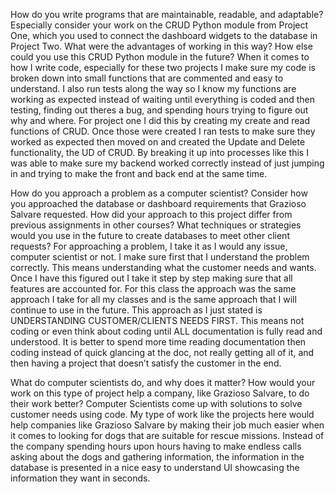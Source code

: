 How do you write programs that are maintainable, readable, and adaptable? Especially consider your work on the CRUD Python module from Project One, which you used to connect the dashboard widgets to the database in Project Two. What were the advantages of working in this way? How else could you use this CRUD Python module in the future?
When it comes to how I write code, especially for these two projects I make sure my code is broken down into small functions that are commented and easy to understand. I also run tests along the way so I know my functions are working as expected instead of waiting until everything is coded and then testing, finding out theres a bug, and spending hours trying to figure out why and where. For project one I did this by creating my create and read functions of CRUD. Once those were created I ran tests to make sure they worked as expected then moved on and created the Update and Delete functionality, the UD of CRUD. By breaking it up into processes like this I was able to make sure my backend worked correctly instead of just jumping in and trying to make the front and back end at the same time. 

How do you approach a problem as a computer scientist? Consider how you approached the database or dashboard requirements that Grazioso Salvare requested. How did your approach to this project differ from previous assignments in other courses? What techniques or strategies would you use in the future to create databases to meet other client requests?
For approaching a problem, I take it as I would any issue, computer scientist or not. I make sure first that I understand the problem correctly. This means understanding what the customer needs and wants. Once I have this figured out I take it step by step making sure that all features are accounted for. For this class the approach was the same approach I take for all my classes and is the same approach that I will continue to use in the future. This approach as I just stated is UNDERSTANDING CUSTOMER/CLIENTS NEEDS FIRST. This means not coding or even think about coding until ALL documentation is fully read and understood. It is better to spend more time reading documentation then coding instead of quick glancing at the doc, not really getting all of it, and then having a project that doesn’t satisfy the customer in the end. 

What do computer scientists do, and why does it matter? How would your work on this type of project help a company, like Grazioso Salvare, to do their work better?
Computer Scientists come up with solutions to solve customer needs using code. My type of work like the projects here would help companies like Grazioso Salvare by making their job much easier when it comes to looking for dogs that are suitable for rescue missions. Instead of the company spending hours upon hours having to make endless calls asking about the dogs and gathering information, the information in the database is presented in a nice easy to understand UI showcasing the information they want in seconds. 
